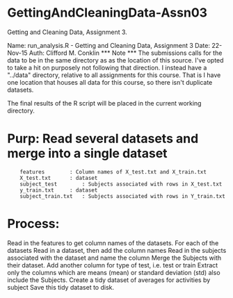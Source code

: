 # GettingAndCleaningData-Assn03
Getting and Cleaning Data, Assignment 3.

Name: run_analysis.R  -  Getting and Cleaning Data, Assignment 3
Date: 22-Nov-15
Auth: Clifford M. Conklin
*** Note ***
The submissions calls for the data to be in the same directory as
as the location of this source.  I've opted to take a hit on purposely
not following that direction.  I instead have a "../data" directory,
relative to all assignments for this course.  That is I have one location
that houses all data for this course, so there isn't duplicate datasets.

The final results of the R script will be placed in the current working
directory.

# Purp: Read several datasets and merge into a single dataset

		features		: Column names of X_test.txt and X_train.txt
		X_test.txt		: dataset
		subject_test		: Subjects associated with rows in X_test.txt
		y_train.txt		: dataset
		subject_train.txt	: Subjects associated with rows in Y_train.txt

# Process:
  Read in the features to get column names of the datasets.
  For each of the datasets
  	Read in a dataset, then add the column names
		Read in the subjects associated with the dataset and name the column
		Merge the Subjects with their dataset.
		Add another column for type of test, i.e. test or train
	Extract only the columns which are means (mean) or standard deviation (std)
		also include the Subjects.
	Create a tidy dataset of averages for activities by subject
	Save this tidy dataset to disk.
